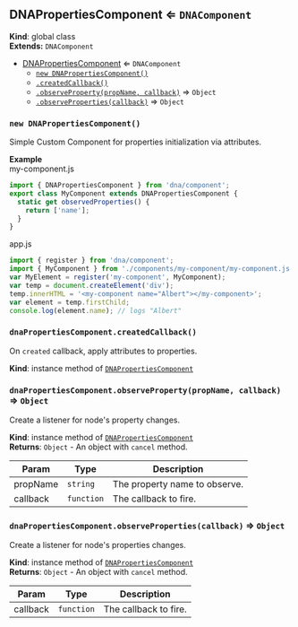 <a name="DNAPropertiesComponent"></a>

## DNAPropertiesComponent ⇐ <code>DNAComponent</code>
**Kind**: global class  
**Extends:** <code>DNAComponent</code>  

* [DNAPropertiesComponent](#DNAPropertiesComponent) ⇐ <code>DNAComponent</code>
    * [`new DNAPropertiesComponent()`](#new_DNAPropertiesComponent_new)
    * [`.createdCallback()`](#DNAPropertiesComponent+createdCallback)
    * [`.observeProperty(propName, callback)`](#DNAPropertiesComponent+observeProperty) ⇒ <code>Object</code>
    * [`.observeProperties(callback)`](#DNAPropertiesComponent+observeProperties) ⇒ <code>Object</code>

<a name="new_DNAPropertiesComponent_new"></a>

### `new DNAPropertiesComponent()`
Simple Custom Component for properties initialization via attributes.

**Example**  
my-component.js
```js
import { DNAPropertiesComponent } from 'dna/component';
export class MyComponent extends DNAPropertiesComponent {
  static get observedProperties() {
    return ['name'];
  }
}
```
app.js
```js
import { register } from 'dna/component';
import { MyComponent } from './components/my-component/my-component.js';
var MyElement = register('my-component', MyComponent);
var temp = document.createElement('div');
temp.innerHTML = '<my-component name="Albert"></my-component>';
var element = temp.firstChild;
console.log(element.name); // logs "Albert"
```
<a name="DNAPropertiesComponent+createdCallback"></a>

### `dnaPropertiesComponent.createdCallback()`
On `created` callback, apply attributes to properties.

**Kind**: instance method of <code>[DNAPropertiesComponent](#DNAPropertiesComponent)</code>  
<a name="DNAPropertiesComponent+observeProperty"></a>

### `dnaPropertiesComponent.observeProperty(propName, callback)` ⇒ <code>Object</code>
Create a listener for node's property changes.

**Kind**: instance method of <code>[DNAPropertiesComponent](#DNAPropertiesComponent)</code>  
**Returns**: <code>Object</code> - An object with `cancel` method.  

| Param | Type | Description |
| --- | --- | --- |
| propName | <code>string</code> | The property name to observe. |
| callback | <code>function</code> | The callback to fire. |

<a name="DNAPropertiesComponent+observeProperties"></a>

### `dnaPropertiesComponent.observeProperties(callback)` ⇒ <code>Object</code>
Create a listener for node's properties changes.

**Kind**: instance method of <code>[DNAPropertiesComponent](#DNAPropertiesComponent)</code>  
**Returns**: <code>Object</code> - An object with `cancel` method.  

| Param | Type | Description |
| --- | --- | --- |
| callback | <code>function</code> | The callback to fire. |

